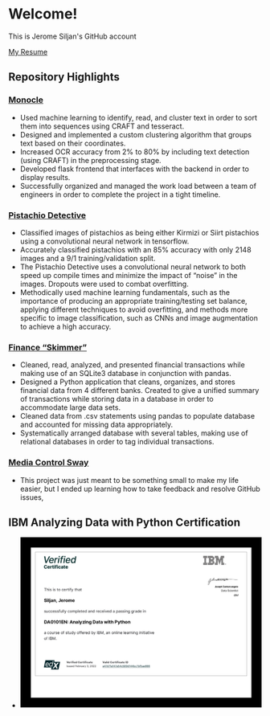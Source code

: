 # Welcome!
This is Jerome Siljan's GitHub account

[My Resume](https://github.com/JeromeSiljanUTA/JeromeSiljanUTA/blob/main/Jerome%20Siljan.pdf)

## Repository Highlights
### [Monocle](https://github.com/JeromeSiljanUTA/monocle)
 - Used machine learning to identify, read, and cluster text in order to sort them into sequences using CRAFT and tesseract.
 - Designed and implemented a custom clustering algorithm that groups text based on their coordinates.
 - Increased OCR accuracy from 2% to 80% by including text detection (using CRAFT) in the preprocessing stage.
 - Developed flask frontend that interfaces with the backend in order to display results.
 - Successfully organized and managed the work load between a team of engineers in order to complete the project in a tight timeline.

### [Pistachio Detective](https://github.com/JeromeSiljanUTA/Pistachio-Detective)
 - Classified images of pistachios as being either Kirmizi or Siirt pistachios using a convolutional neural network in tensorflow.
 - Accurately classified pistachios with an 85% accuracy with only 2148 images and a 9/1 training/validation split.
 - The Pistachio Detective uses a convolutional neural network to both speed up compile times and minimize the impact of “noise” in the images. Dropouts were used to combat overfitting.
 - Methodically used machine learning fundamentals, such as the importance of producing an appropriate training/testing set balance, applying different techniques to avoid overfitting, and methods more specific to image classification, such as CNNs and image augmentation to achieve a high accuracy.

### [Finance “Skimmer”](https://github.com/JeromeSiljanUTA/skimmer)
 - Cleaned, read, analyzed, and presented financial transactions while making use of an SQLite3 database in conjunction with pandas.
 - Designed a Python application that cleans, organizes, and stores financial data from 4 different banks. Created to give a unified summary of transactions while storing data in a database in order to accommodate large data sets.
 - Cleaned data from .csv statements using pandas to populate database and accounted for missing data appropriately.
 - Systematically arranged database with several tables, making use of relational databases in order to tag individual transactions.

### [Media Control Sway](https://github.com/JeromeSiljanUTA/media-control-sway)
   - This project was just meant to be something small to make my life easier, but I ended up learning how to take feedback and resolve GitHub issues, 

## IBM Analyzing Data with Python Certification
 - ![Certification](https://github.com/JeromeSiljanUTA/Analyzing-Data-IBM/blob/master/Certificate.jpg)

